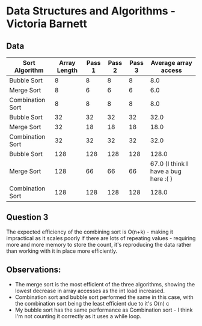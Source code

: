 # Data Structures and Algorithms - Victoria Barnett

## Data

| Sort Algorithm | Array Length | Pass 1 | Pass 2 | Pass 3 | Average array access |
| -------------- | ------------ | ------ | ------ | ------ | ------------------- |
| Bubble Sort    | 8          | 8     | 8     | 8     | 8.0                |
| Merge Sort | 8 | 6 | 6 | 6 | 6.0 |
| Combination Sort | 8 | 8 | 8 | 8 | 8.0 |
| Bubble Sort | 32 | 32 | 32 | 32 | 32.0 |
| Merge Sort | 32 | 18 | 18 | 18 | 18.0 |
| Combination Sort | 32 | 32 | 32 | 32 | 32.0 |
| Bubble Sort | 128 | 128 | 128 | 128 | 128.0 |
| Merge Sort | 128 | 66 | 66 | 66 | 67.0 (I think I have a bug here :( ) |
| Combination Sort | 128 | 128 | 128 | 128 | 128.0 |


## Question 3
The expected efficiency of the combining sort is O(n+k) - making it impractical as it scales poorly if there are lots of repeating values - requiring more and more memory to store the count, it's reproducing the data rather than working with it in place more efficiently.

## Observations: 
* The merge sort is the most efficient of the three algorithms, showing the lowest decrease in array accesses as the int load increased.
* Combination sort and bubble sort performed the same in this case, with the combination sort being the least efficient due to it's O(n) c
* My bubble sort has the same performance as Combination sort - I think I'm not counting it correctly as it uses a while loop.